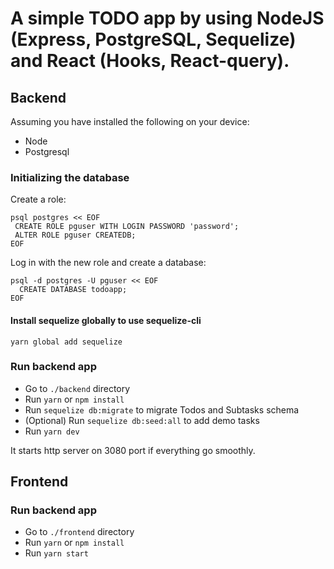 # A simple TODO app by using NodeJS (Express, PostgreSQL, Sequelize) and React (Hooks, React-query).

## Backend

Assuming you have installed the following on your device:

- Node
- Postgresql

### Initializing the database

Create a role:

```
psql postgres << EOF
 CREATE ROLE pguser WITH LOGIN PASSWORD 'password';
 ALTER ROLE pguser CREATEDB;
EOF
```

Log in with the new role and create a database:

```
psql -d postgres -U pguser << EOF
  CREATE DATABASE todoapp;
EOF
```

#### Install sequelize globally to use sequelize-cli

`yarn global add sequelize`

### Run backend app

- Go to `./backend` directory
- Run `yarn` or `npm install`
- Run `sequelize db:migrate` to migrate Todos and Subtasks schema
- (Optional) Run `sequelize db:seed:all` to add demo tasks
- Run `yarn dev`

It starts http server on 3080 port if everything go smoothly.

## Frontend

### Run backend app

- Go to `./frontend` directory
- Run `yarn` or `npm install`
- Run `yarn start`
